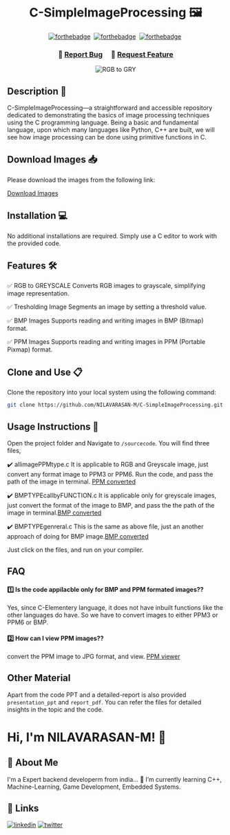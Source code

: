 <div align="center">

# C-SimpleImageProcessing 🖼️  

</div>

<div align="center">

[![forthebadge](https://forthebadge.com/images/badges/built-with-love.svg)](https://forthebadge.com)&nbsp;
[![forthebadge](https://forthebadge.com/images/badges/made-with-c.svg)](https://forthebadge.com)&nbsp;
[![forthebadge](https://forthebadge.com/images/badges/open-source.svg)](https://forthebadge.com)&nbsp;

</div>



<h3 align="center">
    🔹
    <a href="https://github.com/NILAVARASAN-M/C-SimpleImageProcessing/issues">Report Bug</a> &nbsp; &nbsp;
    🔹
    <a href="https://github.com/NILAVARASAN-M/C-SimpleImageProcessing/issues">Request Feature</a>
</h3>

<div align="center">
  <img src="https://scikit-image.org/docs/stable/_images/sphx_glr_plot_rgb_to_gray_001.png" alt="RGB to GRY">
</div>



## Description 📝

C-SimpleImageProcessing—a straightforward and accessible repository dedicated to demonstrating the basics of image processing techniques using the C programming language. Being a basic and fundamental language, upon which many languages like Python, C++ are built, we will see how image processing can be done using primitive functions in C.
##  Download Images 📥

Please download the images from the following link:

[Download Images](https://drive.google.com/drive/folders/1_wbBsDUkYu9iiweO-pBydyQckDkVlDoK?usp=drive_link)
## Installation 💻

No additional installations are required. Simply use a C editor to work with the provided code.

## Features 🛠️

✅ RGB to GREYSCALE
Converts RGB images to grayscale, simplifying image representation.

✅ Tresholding Image
Segments an image by setting a threshold value.
  
✅ BMP Images
Supports reading and writing images in BMP (Bitmap) format.
  
✅ PPM Images
Supports reading and writing images in PPM (Portable Pixmap) format.
## Clone and Use 📋

Clone the repository into your local system using the following command:

```bash
git clone https://github.com/NILAVARASAN-M/C-SimpleImageProcessing.git
```

## Usage Instructions 🔧

Open the project folder and Navigate to `/sourcecode`.
You will find three files,

✔️ allimagePPMtype.c
It is applicable to RGB and Greyscale image, just convert any format image to PPM3 or PPM6. Run the code, and pass the path of the image in terminal.
[PPM converted](https://convertio.co/jpg-ppm/)

✔️ BMPTYPEcallbyFUNCTION.c
It is applicable only for greyscale images, just convert the format of the image to BMP, and pass the the path of the image in terminal.[BMP converted](https://convertio.co/jpg-bmp/)

✔️ BMPTYPEgenreral.c
This is the same as above file, just an another approach of doing for BMP image.[BMP converted](https://convertio.co/jpg-bmp/)

Just click on the files, and run on your compiler.
## FAQ

#### 1️⃣ Is the code appilacble only for BMP and PPM formated images??

Yes, since C-Elementery language, it does not have inbuilt functions like the other languages do have. So we have to convert images to either PPM3 or PPM6 or BMP.

#### 2️⃣ How can I view PPM images??

convert the PPM image to JPG format, and view. [PPM viewer](https://convertio.co/ppm-jpg/)
## Other Material

Apart from the code PPT and a detailed-report is also provided `presentation_ppt` and `report_pdf`. You can refer the files for detailed insights in the topic and the code.

# Hi, I'm NILAVARASAN-M! 👋


## 🚀 About Me
I'm a Expert backend developerm from india...
🌱 I’m currently learning C++, Machine-Learning, Game Development, Embedded Systems.

## 🔗 Links
[![linkedin](https://img.shields.io/badge/linkedin-0A66C2?style=for-the-badge&logo=linkedin&logoColor=white)](https://www.linkedin.com/)
[![twitter](https://img.shields.io/badge/twitter-1DA1F2?style=for-the-badge&logo=twitter&logoColor=white)](https://x.com/NilaVar83507149?t=cH8mUu4_QuOGKTml9QuaTg&s=09)
